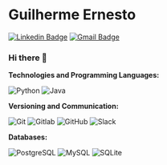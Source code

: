 # Guilherme Ernesto

[![Linkedin Badge](https://img.shields.io/badge/-Guilherme%20Ernesto%20Tonini-blue?style=flat-square&logo=Linkedin&logoColor=white&link=https://www.linkedin.com/in/getonini)](https://www.linkedin.com/in/getonini)
[![Gmail Badge](https://img.shields.io/badge/-guilhermeetonini%40gmail.com-c14438?style=flat-square&logo=Gmail&logoColor=white&link=mailto:guilhermeetonini@gmail.com)](mailto:guilhermeetonini@gmail.com)


### Hi there 👋

**Technologies and Programming Languages:**

<img src="https://img.shields.io/badge/-Python-306998?logo=python&logoColor=white&labelColor=4B8BBE " alt="Python" />
<img src="https://img.shields.io/badge/-Java-D62B20?logo=java&logoColor=white&labelColor=007396" alt="Java" />

**Versioning and Communication:**

<img src="https://img.shields.io/badge/-Git-F05032?logo=git&logoColor=white&labelColor=F05032" alt="Git" /> <img src="https://img.shields.io/badge/-Gitlab-8C929D?logo=gitlab&logoColor=white&labelColor=8C929D" alt="Gitlab" /> <img src="https://img.shields.io/badge/-GitHub-181717?logo=github&logoColor=white&labelColor=181717" alt="GitHub" /> <img src="https://img.shields.io/badge/-Slack-4A154B?logo=slack&logoColor=white&labelColor=4A154B" alt="Slack" />

**Databases:**

<img src="https://img.shields.io/badge/-PostgreSQL-336791?logo=postgresql&logoColor=white&labelColor=336791" alt="PostgreSQL" /> <img src="https://img.shields.io/badge/-MySQL-4479A1?logo=mysql&logoColor=white&labelColor=4479A1" alt="MySQL" /> <img src="https://img.shields.io/badge/-SQLite-003B57?logo=sqlite&logoColor=white&labelColor=003B57" alt="SQLite" /> 

<!--
**getonini/getonini** is a ✨ _special_ ✨ repository because its `README.md` (this file) appears on your GitHub profile.

Here are some ideas to get you started:

- 🔭 I’m currently working on ...
- 🌱 I’m currently learning ...
- 👯 I’m looking to collaborate on ...
- 🤔 I’m looking for help with ...
- 💬 Ask me about ...
- 📫 How to reach me: ...
- 😄 Pronouns: ...
- ⚡ Fun fact: ...
-->

